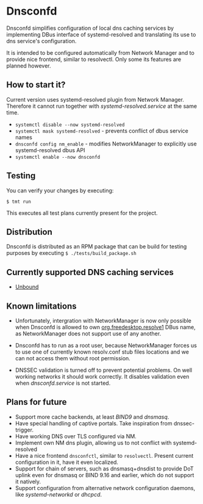 # Dnsconfd

Dnsconfd simplifies configuration of local dns caching services by
implementing DBus interface of systemd-resolved and translating its
use to dns service's configuration.

It is intended to be configured automatically from Network Manager and
to provide nice frontend, similar to resolvectl. Only some its features
are planned however.

## How to start it?

Current version uses systemd-resolved plugin from Network Manager. Therefore it cannot run
together with *systemd-resolved.service* at the same time.

- ``systemctl disable --now systemd-resolved``
- ``systemctl mask systemd-resolved`` - prevents conflict of dbus service names
- ``dnsconfd config nm_enable`` - modifies NetworkManager to explicitly use systemd-resolved dbus API
- ``systemctl enable --now dnsconfd``

## Testing

You can verify your changes by executing:

```
$ tmt run
```

This executes all test plans currently present for the project.

## Distribution

Dnsconfd is distributed as an RPM package that can be build for testing
purposes by executing `$ ./tests/build_package.sh`

## Currently supported DNS caching services

 - [Unbound](https://nlnetlabs.nl/projects/unbound/about/)

## Known limitations

 - Unfortunately, intergration with NetworkManager is now only possible
   when Dnsconfd is allowed to own
   [org.freedesktop.resolve1](https://www.freedesktop.org/software/systemd/man/latest/org.freedesktop.resolve1.html)
   DBus name, as NetworkManager does not support use of any another.

 - Dnsconfd has to run as a root user, because NetworkManager forces us
   to use one of currently known resolv.conf stub files locations and
   we can not access them without root permission.

 - DNSSEC validation is turned off to prevent potential problems. On well
   working networks it should work correctly. It disables validation even when
   *dnsconfd.service* is not started.

## Plans for future

 - Support more cache backends, at least *BIND9* and *dnsmasq*.
 - Have special handling of captive portals. Take inspiration from dnssec-trigger.
 - Have working DNS over TLS configured via NM.
 - Implement own NM dns plugin, allowing us to not conflict with systemd-resolved
 - Have a nice frontend ``dnsconfctl``, similar to ``resolvectl``. Present current
   configuration in it, have it even localized.
 - Support for chain of servers, such as dnsmasq+dnsdist to provide DoT uplink even
   for dnsmasq or BIND 9.16 and earlier, which do not support it natively.
 - Support configuration from alternative network configuration daemons, like
   *systemd-networkd* or *dhcpcd*.
